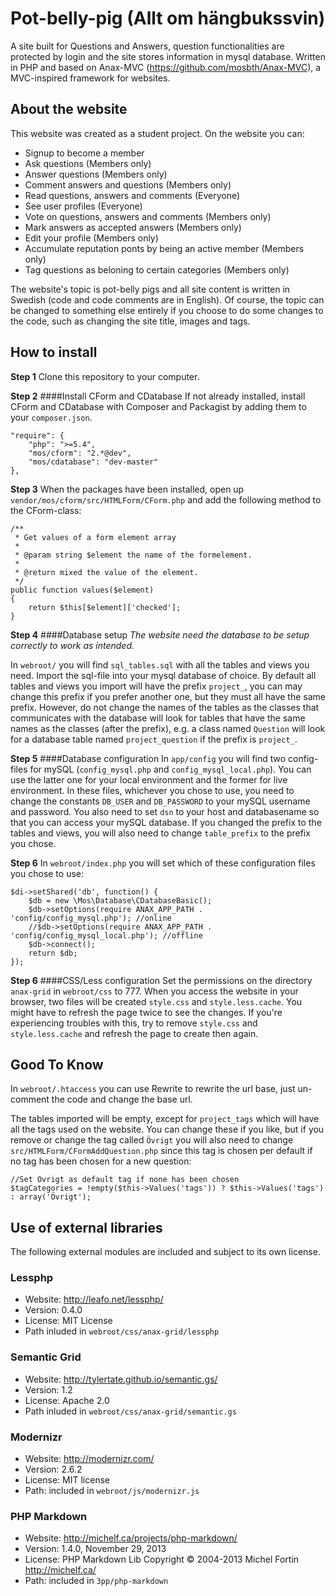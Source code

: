 Pot-belly-pig (Allt om hängbukssvin)
====================================

A site built for Questions and Answers, question functionalities are protected by login and the site stores information in mysql database.
Written in PHP and based on Anax-MVC (https://github.com/mosbth/Anax-MVC), a MVC-inspired framework for websites.

About the website
-----------------------------------
This website was created as a student project. On the website you can:

* Signup to become a member
* Ask questions (Members only)
* Answer questions (Members only)
* Comment answers and questions (Members only)
* Read questions, answers and comments (Everyone)
* See user profiles (Everyone)
* Vote on questions, answers and comments (Members only)
* Mark answers as accepted answers (Members only)
* Edit your profile (Members only)
* Accumulate reputation ponts by being an active member (Members only)
* Tag questions as beloning to certain categories (Members only)

The website's topic is pot-belly pigs and all site content is written in Swedish (code and code comments are in English).
Of course, the topic can be changed to something else entirely if you choose to do some changes to the code, such as changing the site title, images and tags.


How to install
------------------
**Step 1**
Clone this repository to your computer.

**Step 2**
####Install CForm and CDatabase
If not already installed, install CForm and CDatabase with Composer and Packagist by adding them to
your `composer.json`.

```
"require": {
    "php": ">=5.4",
    "mos/cform": "2.*@dev",
    "mos/cdatabase": "dev-master"
},
```
**Step 3**
When the packages have been installed, open up `vendor/mos/cform/src/HTMLForm/CForm.php` and add the following
method to the CForm-class:

```
/**
 * Get values of a form element array
 *
 * @param string $element the name of the formelement.
 *
 * @return mixed the value of the element.
 */
public function values($element)
{
    return $this[$element]['checked'];
}
```
**Step 4**
####Database setup
*The website need the database to be setup correctly to work as intended.*

In `webroot/` you will find `sql_tables.sql` with all the tables and views you need.
Import the sql-file into your mysql database of choice. By default all tables and views you import will have the
prefix `project_`, you can may change this prefix if you prefer another one, but they must all have the same prefix. However,
do not change the names of the tables as the classes that communicates with the database will look for tables that have the same names
as the classes (after the prefix), e.g. a class named `Question` will look for a database table named `project_question` if the prefix is `project_`.

**Step 5**
####Database configuration
In `app/config` you will find two config-files for mySQL (`config_mysql.php` and `config_mysql_local.php`). You can
use the latter one for your local environment and the former for live environment. In these files, whichever you chose to use,
you need to change the constants `DB_USER` and `DB_PASSWORD` to your mySQL username and password. You also need to set `dsn` to your
host and databasename so that you can access your mySQL database. If you changed the prefix to the tables and views, you will also need to change
`table_prefix` to the prefix you chose.

**Step 6**
In `webroot/index.php` you will set which of these configuration files you chose to use:
```
$di->setShared('db', function() {
    $db = new \Mos\Database\CDatabaseBasic();
    $db->setOptions(require ANAX_APP_PATH . 'config/config_mysql.php'); //online
    //$db->setOptions(require ANAX_APP_PATH . 'config/config_mysql_local.php'); //offline
    $db->connect();
    return $db;
});
```

**Step 6**
####CSS/Less configuration
Set the permissions on the directory `anax-grid` in `webroot/css` to 777. When you access the website in your browser,
two files will be created `style.css` and `style.less.cache`. You might have to refresh the page twice to see the changes. If you're experiencing
troubles with this, try to remove `style.css` and `style.less.cache` and refresh the page to create then again.


Good To Know
-----------------------------------

In `webroot/.htaccess` you can use Rewrite to rewrite the url base, just un-comment the code and change the base url.

The tables imported will be empty, except for `project_tags` which will have all the tags used on the website.
You can change these if you like, but if you remove or change the tag called `Övrigt` you will also need to change
`src/HTMLForm/CFormAddQuestion.php` since this tag is chosen per default if no tag has been chosen for a new question:

```
//Set Övrigt as default tag if none has been chosen
$tagCategories = !empty($this->Values('tags')) ? $this->Values('tags') : array('Övrigt');
```

Use of external libraries
-----------------------------------

The following external modules are included and subject to its own license.

### Lessphp
* Website: http://leafo.net/lessphp/
* Version: 0.4.0
* License: MIT License
* Path inluded in `webroot/css/anax-grid/lessphp`

### Semantic Grid
* Website: http://tylertate.github.io/semantic.gs/
* Version: 1.2
* License: Apache 2.0
* Path inluded in `webroot/css/anax-grid/semantic.gs`

### Modernizr
* Website: http://modernizr.com/
* Version: 2.6.2
* License: MIT license
* Path: included in `webroot/js/modernizr.js`

### PHP Markdown
* Website: http://michelf.ca/projects/php-markdown/
* Version: 1.4.0, November 29, 2013
* License: PHP Markdown Lib Copyright © 2004-2013 Michel Fortin http://michelf.ca/
* Path: included in `3pp/php-markdown`
